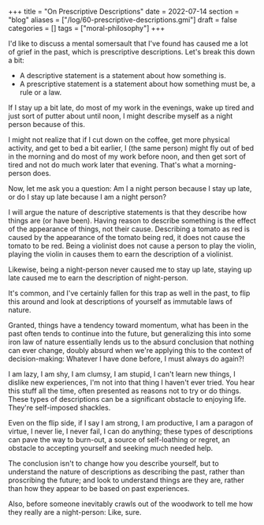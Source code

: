 +++
title = "On Prescriptive Descriptions"
date = 2022-07-14
section = "blog"
aliases = ["/log/60-prescriptive-descriptions.gmi"]
draft = false
categories = []
tags = ["moral-philosophy"]
+++


I'd like to discuss a mental somersault that I've found has caused me a lot of grief in the past, which is prescriptive descriptions. Let's break this down a bit:

* A descriptive statement is a statement about how something is.
* A prescriptive statement is a statement about how something must be, a rule or a law. 

If I stay up a bit late, do most of my work in the evenings, wake up tired and just sort of putter about until noon, I might describe myself as a night person because of this. 

I might not realize that if I cut down on the coffee, get more physical activity, and get to bed a bit earlier, I (the same person) might fly out of bed in the morning and do most of my work before noon, and then get sort of tired and not do much work later that evening. That's what a morning-person does.

Now, let me ask you a question: Am I a night person because I stay up late, or do I stay up late because I am a night person?

I will argue the nature of descriptive statements is that they describe how things are (or have been). Having reason to describe something is the effect of the appearance of things, not their cause. Describing a tomato as red is caused by the appearance of the tomato being red, it does not cause the tomato to be red. Being a violinist does not cause a person to play the violin, playing the violin in causes them to earn the description of a violinist.

Likewise, being a night-person never caused me to stay up late, staying up late caused me to earn the description of night-person.

It's common, and I've certainly fallen for this trap as well in the past, to flip this around and look at descriptions of yourself as immutable laws of nature. 

Granted, things have a tendency toward momentum, what has been in the past often tends to continue into the future, but generalizing this into some iron law of nature essentially lends us to the absurd conclusion that nothing can ever 
change, doubly absurd when we're applying this to the context of decision-making: Whatever I have done before, I must always do again?!

I am lazy, I am shy, I am clumsy, I am stupid, I can't learn new things, I dislike new experiences, I'm not into that thing I haven't ever tried. You hear this stuff all the time, often presented as reasons not to try or do things. These types of descriptions can be a significant obstacle to enjoying life. They're self-imposed shackles.

Even on the flip side, if I say I am strong, I am productive, I am a paragon of virtue, I never lie, I never fail, I can do anything; these types of descriptions can pave the way to burn-out, a source of self-loathing or regret, an obstacle to accepting yourself and seeking much needed help. 

The conclusion isn't to change how you describe yourself, but to understand the nature of descriptions as describing the past, rather than proscribing the future; and look to understand things are they are, rather than how they appear to be based on past experiences. 



Also, before someone inevitably crawls out of the woodwork to tell me how they really are a night-person: Like, sure. 

